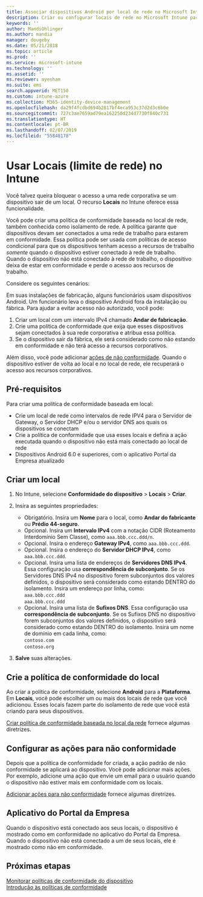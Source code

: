 ```yaml
---
title: Associar dispositivos Android por local de rede no Microsoft Intune – Azure | Microsoft Docs
description: Criar ou configurar locais de rede no Microsoft Intune para dispositivos Android. Você pode marcar dispositivos como não compatíveis com base no local de rede do dispositivo. Se o dispositivo ficar fora do local de rede, você poderá bloquear o acesso aos recursos da empresa.
keywords: ''
author: MandiOhlinger
ms.author: mandia
manager: dougeby
ms.date: 05/21/2018
ms.topic: article
ms.prod: ''
ms.service: microsoft-intune
ms.technology: ''
ms.assetid: ''
ms.reviewer: ayesham
ms.suite: ems
search.appverid: MET150
ms.custom: intune-azure
ms.collection: M365-identity-device-management
ms.openlocfilehash: da29f4fcdbd694b2817bf4eca953c37d2d3c6b0e
ms.sourcegitcommit: 727c3ae7659ad79ea162250d234d7730f840c731
ms.translationtype: HT
ms.contentlocale: pt-BR
ms.lasthandoff: 02/07/2019
ms.locfileid: "55848178"
---
```

# <a name="use-locations-network-fence-in-intune"></a>Usar Locais (limite de rede) no Intune

Você talvez queira bloquear o acesso a uma rede corporativa se um dispositivo sair de um local. O recurso **Locais** no Intune oferece essa funcionalidade. 

Você pode criar uma política de conformidade baseada no local de rede, também conhecida como isolamento de rede. A política garante que dispositivos devam ser conectados a uma rede de trabalho para estarem em conformidade. Essa política pode ser usada com políticas de acesso condicional para que os dispositivos tenham acesso a recursos de trabalho *somente* quando o dispositivo estiver conectado à rede de trabalho. Quando o dispositivo não está conectado à rede de trabalho, o dispositivo deixa de estar em conformidade e perde o acesso aos recursos de trabalho.

Considere os seguintes cenários:

Em suas instalações de fabricação, alguns funcionários usam dispositivos Android. Um funcionário leva o dispositivo Android fora da instalação ou fábrica. Para ajudar a evitar acesso não autorizado, você pode:

1. Criar um local com um intervalo IPv4 chamado **Andar de fabricação**.
2. Crie uma política de conformidade que exija que esses dispositivos sejam conectados à sua rede corporativa e atribua essa política.
3. Se o dispositivo sair da fábrica, ele será considerado como não estando em conformidade e não terá acesso a recursos corporativos.

Além disso, você pode adicionar [ações de não conformidade](#configure-the-actions-for-noncompliance). Quando o dispositivo estiver de volta ao local e no local de rede, ele recuperará o acesso aos recursos corporativos.

## <a name="prerequisites"></a>Pré-requisitos

Para criar uma política de conformidade baseada em local:

- Crie um local de rede como intervalos de rede IPV4 para o Servidor de Gateway, o Servidor DHCP e/ou o servidor DNS aos quais os dispositivos se conectam
- Crie a política de conformidade que usa esses locais e defina a ação executada quando o dispositivo não está mais conectado ao local de rede
- Dispositivos Android 6.0 e superiores, com o aplicativo Portal da Empresa atualizado

## <a name="create-a-location"></a>Criar um local

1. No Intune, selecione **Conformidade do dispositivo** > **Locais** > **Criar**.

2. Insira as seguintes propriedades:  

   - Obrigatório. Insira um **Nome** para o local, como **Andar do fabricante** ou **Prédio 44-seguro**.
   - Opcional. Insira um **Intervalo IPv4** com a notação CIDR (Roteamento Interdomínio Sem Classe), como `aaa.bbb.ccc.ddd/n`.
   - Opcional. Insira o endereço **Gateway IPv4**, como `aaa.bbb.ccc.ddd`.
   - Opcional. Insira o endereço do **Servidor DHCP IPv4**, como `aaa.bbb.ccc.ddd`.
   - Opcional. Insira uma lista de endereços de **Servidores DNS IPv4**. Essa configuração usa **correspondência de subconjunto**. Se os Servidores DNS IPv4 no dispositivo forem subconjuntos dos valores definidos, o dispositivo será considerado como estando DENTRO do isolamento. Insira um endereço por linha, como:  
     `aaa.bbb.ccc.ddd`  
     `aaa.bbb.ccc.ddd`
   - Opcional. Insira uma lista de **Sufixos DNS**. Essa configuração usa **correspondência de subconjunto**. Se os Sufixos DNS no dispositivo forem subconjuntos dos valores definidos, o dispositivo será considerado como estando DENTRO do isolamento. Insira um nome de domínio em cada linha, como:  
     `contoso.com`  
     `contoso.org`

3. **Salve** suas alterações.

## <a name="create-the-location-compliance-policy"></a>Crie a política de conformidade do local

Ao criar a política de conformidade, selecione **Android** para a **Plataforma**. Em **Locais**, você pode escolher um ou mais dos locais de rede que você adicionou. Esses locais fazem parte do isolamento de rede que você está criando para seus dispositivos.

[Criar política de conformidade baseada no local da rede](compliance-policy-create-android.md#locations) fornece algumas diretrizes.

## <a name="configure-the-actions-for-noncompliance"></a>Configurar as ações para não conformidade

Depois que a política de conformidade for criada, a ação padrão de não conformidade se aplicará ao dispositivo. Você pode adicionar mais ações. Por exemplo, adicione uma ação que envie um email para o usuário quando o dispositivo não estiver mais em conformidade com os locais.

[Adicionar ações para não conformidade](actions-for-noncompliance.md) fornece algumas diretrizes.

## <a name="company-portal-app"></a>Aplicativo do Portal da Empresa

Quando o dispositivo está conectado aos seus locais, o dispositivo é mostrado como em conformidade no aplicativo do Portal da Empresa. Quando o dispositivo não está conectado a um de seus locais, ele é mostrado como não em conformidade.

## <a name="next-steps"></a>Próximas etapas
[Monitorar políticas de conformidade do dispositivo](compliance-policy-monitor.md)  
[Introdução às políticas de conformidade](device-compliance-get-started.md)
